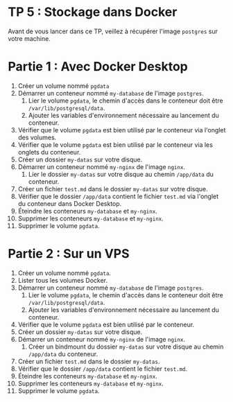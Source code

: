 # TP 5 : Stockage dans Docker

Avant de vous lancer dans ce TP, veillez à récupérer l'image `postgres` sur votre machine.

# Partie 1 : Avec Docker Desktop

1. Créer un volume nommé `pgdata`
2. Démarrer un conteneur nommé `my-database` de l'image `postgres`.
   1. Lier le volume `pgdata`, le chemin d'accès dans le conteneur doit être `/var/lib/postgresql/data`.
   2. Ajouter les variables d'environnement nécessaire au lancement du conteneur.
3. Vérifier que le volume `pgdata` est bien utilisé par le conteneur via l'onglet des volumes.
4. Vérifier que le volume `pgdata` est bien utilisé par le conteneur via les onglets du conteneur.
5. Créer un dossier `my-datas` sur votre disque.
6. Démarrer un conteneur nommé `my-nginx` de l'image `nginx`.
   1. Líer le dossier `my-datas` sur votre disque au chemin `/app/data` du conteneur.
7. Créer un fichier `test.md` dans le dossier `my-datas` sur votre disque.
8. Vérifier que le dossier `/app/data` contient le fichier `test.md` via l'onglet du conteneur dans Docker Desktop.
9. Éteindre les conteneurs `my-database` et `my-nginx`.
10. Supprimer les conteneurs `my-database` et `my-nginx`.
11. Supprimer le volume `pgdata`.

# Partie 2 : Sur un VPS

1. Créer un volume nommé `pgdata`.
2. Lister tous les volumes Docker.
3. Démarrer un conteneur nommé `my-database` de l'image `postgres`.
   1. Lier le volume `pgdata`, le chemin d'accès dans le conteneur doit être `/var/lib/postgresql/data`.
   2. Ajouter les variables d'environnement nécessaire au lancement du conteneur.
4. Vérifier que le volume `pgdata` est bien utilisé par le conteneur.
5. Créer un dossier `my-datas` sur votre disque.
6. Démarrer un conteneur nommé `my-nginx` de l'image `nginx`.
   1. Créer un bindmount du dossier `my-datas` sur votre disque au chemin `/app/data` du conteneur.
7. Créer un fichier `test.md` dans le dossier `my-datas`.
8. Vérifier que le dossier `/app/data` contient le fichier `test.md`.
9. Éteindre les conteneurs `my-database` et `my-nginx`.
10. Supprimer les conteneurs `my-database` et `my-nginx`.
11. Supprimer le volume `pgdata`.
